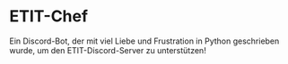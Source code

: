 # ETIT-Chef
 Ein Discord-Bot, der mit viel Liebe und Frustration in Python geschrieben wurde, um den ETIT-Discord-Server zu unterstützen!
